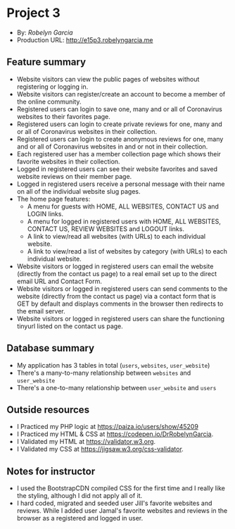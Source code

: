 # Project 3
+ By: *Robelyn Garcia*
+ Production URL: <http://e15p3.robelyngarcia.me>

## Feature summary
+ Website visitors can view the public pages of websites without registering or logging in.
+ Website visitors can register/create an account to become a member of the online community.
+ Registered users can login to save one, many and or all of Coronavirus websites to their favorites page.
+ Registered users can login to create private reviews for one, many and or all of Coronavirus websites in their collection.
+ Registered users can login to create anonymous reviews for one, many and or all of Coronavirus websites in and or not in their collection.
+ Each registered user has a member collection page which shows their favorite websites in their collection.
+ Logged in registered users can see their website favorites and saved website reviews on their member page.
+ Logged in registered users receive a personal message with their name on all of the individual website slug pages.
+ The home page features:
  +  A menu for guests with HOME, ALL WEBSITES, CONTACT US and LOGIN links.
  +  A menu for logged in registered users with HOME, ALL WEBSITES, CONTACT US, REVIEW WEBSITES and LOGOUT links.
  + A link to view/read all websites (with URLs) to each individual website.
  + A link to view/read a list of websites by category (with URLs) to each individual website.
+ Website visitors or logged in registered users can email the website (directly from the contact us page) to a real email set up to the direct email URL and Contact Form.
+ Website visitors or logged in registered users can send comments to the website (directly from the contact us page) via a contact form that is GET by default and displays comments in the browser then redirects to the email server.
+ Website visitors or logged in registered users can share the functioning tinyurl listed on the contact us page.
  
## Database summary
+ My application has 3 tables in total (`users`, `websites`, `user_website`)
+ There's a many-to-many relationship between `websites` and `user_website`
+ There's a one-to-many relationship between `user_website` and `users`

## Outside resources
+ I Practiced my PHP logic at <https://paiza.io/users/show/45209>
+ I Practiced my HTML & CSS at <https://codepen.io/DrRobelynGarcia>.
+ I Validated my HTML at <https://validator.w3.org>.
+ I Validated my CSS at <https://jigsaw.w3.org/css-validator>.

## Notes for instructor
+ I used the BootstrapCDN compiled CSS for the first time and I really like the styling, although I did not apply all of it.
+ I hard coded, migrated and seeded user Jill's favorite websites and reviews. While I added user Jamal's favorite websites and reviews in the browser as a registered and logged in user.